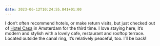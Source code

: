 ```yaml
---
date: 2023-06-12T10:24:55.841+01:00
---
```


I don’t often recommend hotels, or make return visits, but just checked out of [Hotel Casa](https://hotelcasa.nl) in Amsterdam for the third time. I love staying here; it’s modern and stylish with a lovely cafe, restaurant and rooftop terrace. Located outside the canal ring, it’s relatively peaceful, too. I’ll be back!
